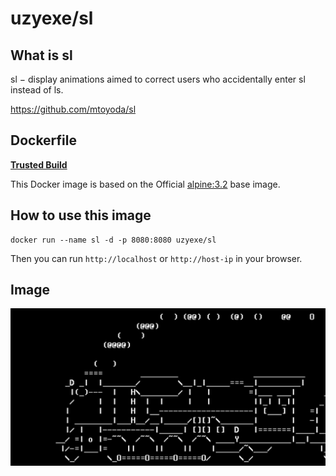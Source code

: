 # uzyexe/sl

## What is sl

sl − display animations aimed to correct users who accidentally enter sl instead of ls.

https://github.com/mtoyoda/sl

## Dockerfile

[**Trusted Build**](https://registry.hub.docker.com/u/uzyexe/sl/)

This Docker image is based on the Official [alpine:3.2](https://registry.hub.docker.com/_/alpine/) base image.

## How to use this image

```
docker run --name sl -d -p 8080:8080 uzyexe/sl
```

Then you can run ```http://localhost``` or ```http://host-ip``` in your browser.

## Image

![img](./sl.png)
